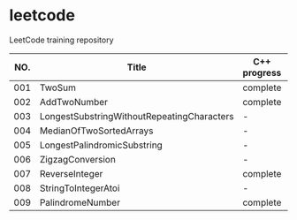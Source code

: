 # leetcode

LeetCode training repository

| NO. | Title |C++ progress|Go progress|JavaScript progress|
| --- | ----- | --- | --- | --- |
| 001 | TwoSum | complete | - | - |
| 002 | AddTwoNumber | complete | - | - |
| 003 | LongestSubstringWithoutRepeatingCharacters | - | - | - |
| 004 | MedianOfTwoSortedArrays | - | - | - |
| 005 | LongestPalindromicSubstring | - | - | - |
| 006 | ZigzagConversion | - | - | - |
| 007 | ReverseInteger| complete | - | - |
| 008 | StringToIntegerAtoi | - | - | - |
| 009 | PalindromeNumber| complete | - | - |
